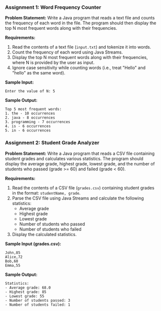 ### Assignment 1: Word Frequency Counter

**Problem Statement:**
Write a Java program that reads a text file and counts the frequency of each word in the file. The program should then display the top N most frequent words along with their frequencies.

**Requirements:**

1. Read the contents of a text file (`input.txt`) and tokenize it into words.
2. Count the frequency of each word using Java Streams.
3. Display the top N most frequent words along with their frequencies, where N is provided by the user as input.
4. Ignore case sensitivity while counting words (i.e., treat "Hello" and "hello" as the same word).

**Sample Input:**

```
Enter the value of N: 5
```

**Sample Output:**

```
Top 5 most frequent words:
1. the - 10 occurrences
2. java - 8 occurrences
3. programming - 7 occurrences
4. is - 6 occurrences
5. in - 6 occurrences
```

### Assignment 2: Student Grade Analyzer

**Problem Statement:**
Write a Java program that reads a CSV file containing student grades and calculates various statistics. The program should display the average grade, highest grade, lowest grade, and the number of students who passed (grade >= 60) and failed (grade < 60).

**Requirements:**

1. Read the contents of a CSV file (`grades.csv`) containing student grades in the format: `studentName, grade`.
2. Parse the CSV file using Java Streams and calculate the following statistics:
   - Average grade
   - Highest grade
   - Lowest grade
   - Number of students who passed
   - Number of students who failed
3. Display the calculated statistics.

**Sample Input (grades.csv):**

```
John,85
Alice,72
Bob,60
Emma,55
```

**Sample Output:**

```
Statistics:
- Average grade: 68.0
- Highest grade: 85
- Lowest grade: 55
- Number of students passed: 3
- Number of students failed: 1
```
